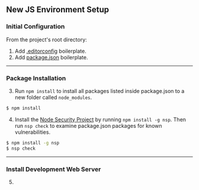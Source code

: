 ## New JS Environment Setup

### Initial Configuration
From the project's root directory:

1. Add [.editorconfig](.editorconfig) boilerplate.  
2. Add [package.json](package.json) boilerplate.

---
### Package Installation

3. Run `npm install` to install all packages listed inside package.json to a new folder called `node_modules`.
```bash
$ npm install
```
4. Install the [Node Security Project](https://www.npmjs.com/package/nsp) by running `npm install -g nsp`. Then run `nsp check` to examine package.json packages for known vulnerabilities.
```bash
$ npm install -g nsp
$ nsp check
```

---
### Install Development Web Server

5. 
